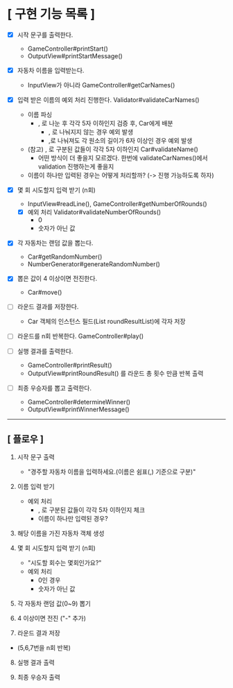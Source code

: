 # [ 구현 기능 목록 ]
- [X] 시작 문구를 출력한다. 
  - GameController#printStart()
  - OutputView#printStartMessage()


- [X] 자동차 이름을 입력받는다. 
  - InputView가 아니라 GameController#getCarNames()


- [X] 입력 받은 이름의 예외 처리 진행한다. Validator#validateCarNames()
  - 이름 파싱 
    - , 로 나눈 후 각각 5자 이하인지 검증 후, Car에게 배분 
      - , 로 나눠지지 않는 경우 예외 발생 
      - ,로 나눠져도 각 원소의 길이가 6자 이상인 경우 예외 발생 
  - (참고) , 로 구분된 값들이 각각 5자 이하인지 Car#validateName()
    - 어떤 방식이 더 좋을지 모르겠다. 한번에 validateCarNames()에서 validation 진행하는게 좋을지
  - 이름이 하나만 입력된 경우는 어떻게 처리할까? (-> 진행 가능하도록 하자)


- [X] 몇 회 시도할지 입력 받기 (n회) 
  - InputView#readLine(), GameController#getNumberOfRounds()
  - [X] 예외 처리 Validator#validateNumberOfRounds()
    - 0
    - 숫자가 아닌 값 


- [X] 각 자동차는 랜덤 값을 뽑는다.
  - Car#getRandomNumber()
  - NumberGenerator#generateRandomNumber()


- [X] 뽑은 값이 4 이상이면 전진한다.
  - Car#move()


- [ ] 라운드 결과를 저장한다. 
  - Car 객체의 인스턴스 필드(List<Integer> roundResultList)에 각자 저장  


- [ ] 라운드를 n회 반복한다. GameController#play()


- [ ] 실행 결과를 출력한다. 
  - GameController#printResult()
  - OutputView#printRoundResult() 를 라운드 총 횟수 만큼 반복 출력


- [ ] 최종 우승자를 뽑고 출력한다. 
  - GameController#determineWinner()
  - OutputView#printWinnerMessage()



---
## [ 플로우 ] 
1. 시작 문구 출력 
    - "경주할 자동차 이름을 입력하세요.(이름은 쉼표(,) 기준으로 구분)"


2. 이름 입력 받기 
    - 예외 처리
      - , 로 구분된 값들이 각각 5자 이하인지 체크 
      - 이름이 하나만 입력된 경우?


3. 해당 이름을 가진 자동차 객체 생성 


4. 몇 회 시도할지 입력 받기 (n회)
    - "시도할 회수는 몇회인가요?"
    - 예외 처리 
      - 0인 경우
      - 숫자가 아닌 값


5. 각 자동차 랜덤 값(0~9) 뽑기 


6. 4 이상이면 전진 ("-" 추가)


7. 라운드 결과 저장 

* (5,6,7번을 n회 반복)

8. 실행 결과 출력


9. 최종 우승자 출력 